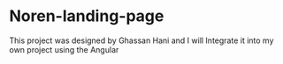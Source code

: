 # Noren-landing-page
This project was designed by Ghassan Hani and I will Integrate it into my own project using the Angular
